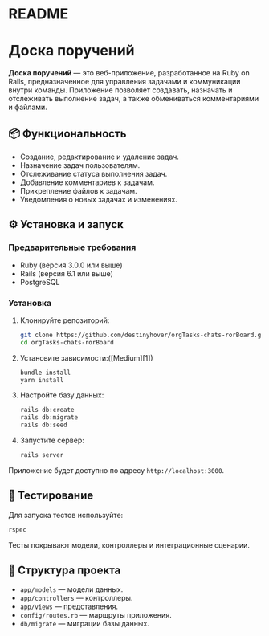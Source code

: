 # README
# Доска поручений

**Доска поручений** — это веб-приложение, разработанное на Ruby on Rails, предназначенное для управления задачами и коммуникации внутри команды. Приложение позволяет создавать, назначать и отслеживать выполнение задач, а также обмениваться комментариями и файлами.

## 📦 Функциональность

* Создание, редактирование и удаление задач.
* Назначение задач пользователям.
* Отслеживание статуса выполнения задач.
* Добавление комментариев к задачам.
* Прикрепление файлов к задачам.
* Уведомления о новых задачах и изменениях.

## ⚙️ Установка и запуск

### Предварительные требования

* Ruby (версия 3.0.0 или выше)
* Rails (версия 6.1 или выше)
* PostgreSQL

### Установка

1. Клонируйте репозиторий:

   ```bash
   git clone https://github.com/destinyhover/orgTasks-chats-rorBoard.git
   cd orgTasks-chats-rorBoard
   ```



2. Установите зависимости:([Medium][1])

   ```bash
   bundle install
   yarn install
   ```



3. Настройте базу данных:

   ```bash
   rails db:create
   rails db:migrate
   rails db:seed
   ```



4. Запустите сервер:

   ```bash
   rails server
   ```



Приложение будет доступно по адресу `http://localhost:3000`.

## 🧪 Тестирование

Для запуска тестов используйте:

```bash
rspec
```



Тесты покрывают модели, контроллеры и интеграционные сценарии.

## 📁 Структура проекта

* `app/models` — модели данных.
* `app/controllers` — контроллеры.
* `app/views` — представления.
* `config/routes.rb` — маршруты приложения.
* `db/migrate` — миграции базы данных.

